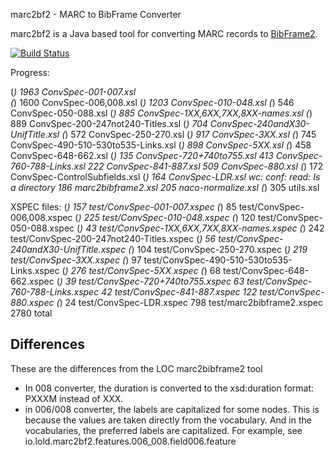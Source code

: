 marc2bf2 - MARC to BibFrame Converter
 
marc2bf2 is a Java based tool for converting MARC records to [BibFrame2](https://www.loc.gov/bibframe/docs/bibframe2-model.html). 

[![Build Status](https://travis-ci.com/jiaola/marc2bf2.svg?token=PecqmC3tkGmvJLxUwkq6&branch=master)](https://travis-ci.com/jiaola/marc2bf2)

Progress:

(*)    1963 ConvSpec-001-007.xsl  
(*)    1600 ConvSpec-006,008.xsl
(*)    1203 ConvSpec-010-048.xsl
(*)     546 ConvSpec-050-088.xsl
(*)     885 ConvSpec-1XX,6XX,7XX,8XX-names.xsl
(*)     889 ConvSpec-200-247not240-Titles.xsl
(*)     704 ConvSpec-240andX30-UnifTitle.xsl
(*)     572 ConvSpec-250-270.xsl
(*)     917 ConvSpec-3XX.xsl
(*)     745 ConvSpec-490-510-530to535-Links.xsl
(*)     898 ConvSpec-5XX.xsl
(*)     458 ConvSpec-648-662.xsl
(*)     135 ConvSpec-720+740to755.xsl
     413 ConvSpec-760-788-Links.xsl
     222 ConvSpec-841-887.xsl
     509 ConvSpec-880.xsl
(*)     172 ConvSpec-ControlSubfields.xsl
(*)     164 ConvSpec-LDR.xsl
wc: conf: read: Is a directory
     186 marc2bibframe2.xsl
     205 naco-normalize.xsl
(*)     305 utils.xsl


XSPEC files: 
(*)     157 test/ConvSpec-001-007.xspec
(*)      85 test/ConvSpec-006,008.xspec
(*)     225 test/ConvSpec-010-048.xspec
(*)     120 test/ConvSpec-050-088.xspec
(*)      43 test/ConvSpec-1XX,6XX,7XX,8XX-names.xspec
(*)     242 test/ConvSpec-200-247not240-Titles.xspec
(*)      56 test/ConvSpec-240andX30-UnifTitle.xspec
(*)     104 test/ConvSpec-250-270.xspec
(*)     219 test/ConvSpec-3XX.xspec
(*)      97 test/ConvSpec-490-510-530to535-Links.xspec
(*)     276 test/ConvSpec-5XX.xspec
(*)      68 test/ConvSpec-648-662.xspec
(*)      39 test/ConvSpec-720+740to755.xspec
      63 test/ConvSpec-760-788-Links.xspec
      42 test/ConvSpec-841-887.xspec
     122 test/ConvSpec-880.xspec
(*)      24 test/ConvSpec-LDR.xspec
     798 test/marc2bibframe2.xspec
    2780 total
## Differences

These are the differences from the LOC marc2bibframe2 tool 

* In 008 converter, the duration is converted to the xsd:duration format: PXXXM instead of XXX.
* in 006/008 converter, the labels are capitalized for some nodes. This is because the values are taken directly from 
the vocabulary. And in the vocabularies, the preferred labels are capitalized. For example, see io.lold.marc2bf2.features.006_008.field006.feature

